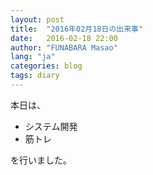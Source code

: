 ```yaml
---
layout: post
title:  "2016年02月18日の出来事"
date:   2016-02-18 22:00
author: "FUNABARA Masao"
lang: "ja"
categories: blog
tags: diary
---
```


本日は、

* システム開発
* 筋トレ

を行いました。

